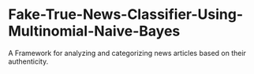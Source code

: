 # Fake-True-News-Classifier-Using-Multinomial-Naive-Bayes
A Framework for analyzing and categorizing news articles based on their authenticity.
